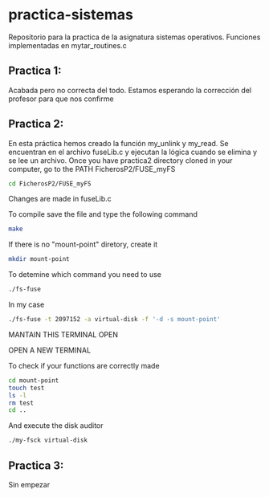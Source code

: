 # practica-sistemas
Repositorio para la practica de la asignatura sistemas operativos. Funciones implementadas en mytar_routines.c

## Practica 1:
Acabada pero no correcta del todo. Estamos esperando la corrección del profesor para que nos confirme

## Practica 2: 
En esta práctica hemos creado la función my_unlink y my_read. Se encuentran en el archivo fuseLib.c y ejecutan la lógica cuando se elimina y se lee un archivo.
Once you have practica2 directory cloned in your computer, go to the PATH FicherosP2/FUSE_myFS

```bash
cd FicherosP2/FUSE_myFS
```
Changes are made in fuseLib.c

To compile save the file and type the following command

```bash
make
```

If there is no "mount-point" diretory, create it

```bash
mkdir mount-point
```

To detemine which command you need to use 

```bash
./fs-fuse
```

In my case

```bash
./fs-fuse -t 2097152 -a virtual-disk -f '-d -s mount-point'
```

MANTAIN THIS TERMINAL OPEN

OPEN A NEW TERMINAL

To check if your functions are correctly made

```bash
cd mount-point
touch test
ls -l
rm test
cd ..
```

And execute the disk auditor

```bash
./my-fsck virtual-disk 
```

## Practica 3: 
Sin empezar
